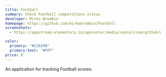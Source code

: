 ```yaml
---
title: Football
summary: Check Football competitions status
developer: Mirko Brombin
homepage: https://github.com/mirkobrombin/Football
screenshots:
  - https://appstream.elementary.io/appcenter/media/xenial/com/github/mirkobrombin.football/8CF94DDB6ED972D3654DA9E65DF80100/screenshots/image-1_orig.png

color:
  primary: "#216200"
  primary-text: "#FFF"
price: 0
---
```


<p>An application for tracking Football scores.</p>